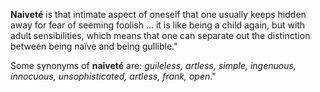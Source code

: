 **Naiveté** is that intimate aspect of oneself that one usually keeps hidden away for fear of seeming foolish ... it is like being a child again, but with adult sensibilities, which means that one can separate out the distinction between being naïve and being gullible."

Some synonyms of **naiveté** are: _guileless, artless, simple, ingenuous, innocuous, unsophisticated, artless, frank, open_."
